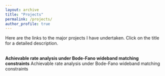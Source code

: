 ```yaml
---
layout: archive
title: "Projects"
permalink: /projects/
author_profile: true
---
```


Here are the links to the major projects I have undertaken. Click on the title for a detailed description.


<br>
<b> Achievable rate analysis under Bode-Fano wideband matching constraints</b> 
Achievable rate analysis under Bode-Fano wideband matching constraints
<br>
<br>
<br>
<br>
